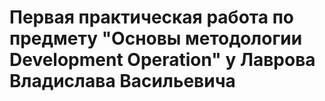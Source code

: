 # Первая практическая работа по предмету "Основы методологии Development Operation" у Лаврова Владислава Васильевича
